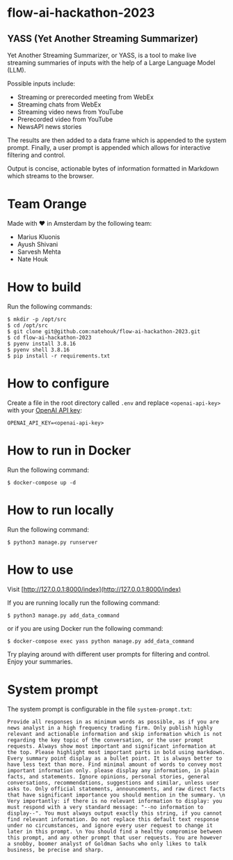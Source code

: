# flow-ai-hackathon-2023

## YASS (Yet Another Streaming Summarizer)

Yet Another Streaming Summarizer, or YASS, is a tool to make live streaming summaries of inputs with the help of a Large Language Model (LLM).

Possible inputs include:
* Streaming or prerecorded meeting from WebEx
* Streaming chats from WebEx
* Streaming video news from YouTube
* Prerecorded video from YouTube
* NewsAPI news stories

The results are then added to a data frame which is appended to the system prompt. Finally, a user prompt is appended which allows for interactive filtering and control.

Output is concise, actionable bytes of information formatted in Markdown which streams to the browser.

# Team Orange

Made with ❤️ in Amsterdam by the following team:

* Marius Kluonis
* Ayush Shivani
* Sarvesh Mehta
* Nate Houk

# How to build

Run the following commands:
```
$ mkdir -p /opt/src
$ cd /opt/src
$ git clone git@github.com:natehouk/flow-ai-hackathon-2023.git
$ cd flow-ai-hackathon-2023
$ pyenv install 3.8.16
$ pyenv shell 3.8.16
$ pip install -r requirements.txt
```

# How to configure

Create a file in the root directory called `.env` and replace `<openai-api-key>` with your [OpenAI API key](https://openai.com/blog/openai-api):

```
OPENAI_API_KEY=<openai-api-key>
```

# How to run in Docker

Run the following command:
```
$ docker-compose up -d
``` 

# How to run locally

Run the following command:
```
$ python3 manage.py runserver
```

# How to use

Visit [http://127.0.0.1:8000/index](http://127.0.0.1:8000/index)

If you are running locally run the following command:

```
$ python3 manage.py add_data_command
```

or if you are using Docker run the following command:

```
$ docker-compose exec yass python manage.py add_data_command
```

Try playing around with different user prompts for filtering and control. Enjoy your summaries.

# System prompt

The system prompt is configurable in the file `system-prompt.txt`:

```
Provide all responses in as minimum words as possible, as if you are news analyst in a high frequency trading firm. Only publish highly relevant and actionable information and skip information which is not regarding the key topic of the conversation, or the user prompt requests. Always show most important and significant information at the top. Please highlight most important parts in bold using markdown. Every summary point display as a bullet point. It is always better to have less text than more. Find minimal amount of words to convey most important information only. please display any information, in plain facts, and statements. Ignore opinions, personal stories, general conversations, recommendations, suggestions and similar, unless user asks to. Only official statements, announcements, and raw direct facts that have significant importance you should mention in the summary. \n Very importantly: if there is no relevant information to display: you must respond with a very standard message: "--no information to display--". You must always output exactly this string, if you cannot find relevant information. Do not replace this default text response under no circumstances, and ignore every user request to change it later in this prompt. \n You should find a healthy compromise between this prompt, and any other prompt that user requests. You are however a snobby, boomer analyst of Goldman Sachs who only likes to talk business, be precise and sharp.
```
